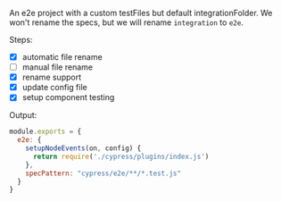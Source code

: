 An e2e project with a custom testFiles but default integrationFolder. We won't rename the specs, but we will rename `integration` to `e2e`.

Steps:

- [x] automatic file rename
- [ ] manual file rename
- [x] rename support
- [x] update config file
- [x] setup component testing

Output:

```js
module.exports = {
  e2e: {
    setupNodeEvents(on, config) {
      return require('./cypress/plugins/index.js')
    },
    specPattern: "cypress/e2e/**/*.test.js"
  }
}
```
